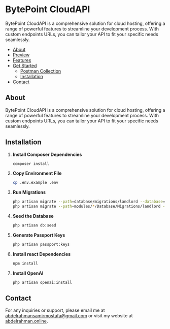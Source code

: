 # BytePoint CloudAPI

BytePoint CloudAPI is a comprehensive solution for cloud hosting, offering a range of powerful features to streamline your development process. With custom endpoints URLs, you can tailor your API to fit your specific needs seamlessly.

-   [About](#about)
-   [Preview](#preview)
-   [Features](#features)
-   [Get Started](#get-started)
    -   [Postman Collection](#postman-collection)
    -   [Installation](#installation)
-   [Contact](#contact)

## About

BytePoint CloudAPI is a comprehensive solution for cloud hosting, offering a range of powerful features to streamline your development process. With custom endpoints URLs, you can tailor your API to fit your specific needs seamlessly.

## Installation

1. **Install Composer Dependencies**

    ```sh
    composer install
    ```

2. **Copy Environment File**

    ```sh
    cp .env.example .env
    ```

3. **Run Migrations**

    ```sh
    php artisan migrate --path=database/migrations/landlord --database=landlord
    php artisan migrate --path=modules/*/Database/Migrations/landlord --database=landlord
    ```

4. **Seed the Database**

    ```sh
    php artisan db:seed
    ```

5. **Generate Passport Keys**

    ```sh
    php artisan passport:keys
    ```

6. **Install react Dependencies**

    ```sh
    npm install
    ```

7. **Install OpenAI**

    ```sh
    php artisan openai:install
    ```

## Contact

For any inquiries or support, please email me at [abdelrahmansamirmostafa@gmail.com](mailto:abdelrahmansamirmostafa@gmail.com) or visit my website at [abdelrahman.online](https://www.abdelrahman.online/).
